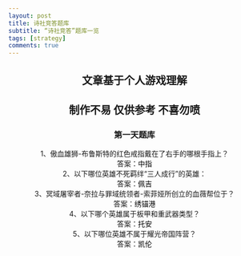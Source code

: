 ```yaml
---
layout: post
title: 诗社竞答题库
subtitle: “诗社竞答”题库一览
tags: [strategy]
comments: true
---
```


<center><h2>文章基于个人游戏理解</h2></center>
<center><h2>制作不易 仅供参考 不喜勿喷</h2></center>
<center><h3>第一天题库</center>
<center>1、傲血雄狮-布鲁斯特的红色戒指戴在了右手的哪根手指上？</center>
<center>答案：<font color="#000000">中指</font>
</center>
<center>2、以下哪位英雄不死羁绊“三人成行”的英雄：</center>
<center>答案：<font color="#000000">佩吉</font>
</center>
<center>3、冥域屠宰者-奈拉与罪域统领者-索菲娅所创立的血薇帮位于？</center>
<center>答案：<font color="#000000">绣锚港</font>
</center>
<center>4、以下哪个英雄属于板甲和重武器类型？</center>
<center>答案：<font color="#000000">托安</font>
</center>
<center>5、以下哪位英雄不属于耀光帝国阵营？</center>
<center>答案：<font color="#000000">凯伦</font>
</center>
